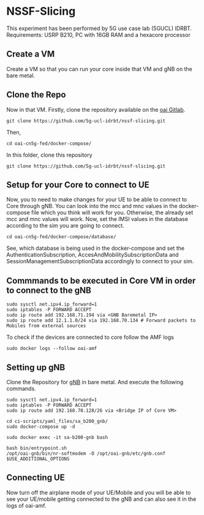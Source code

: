 # NSSF-Slicing
This experiment has been performed by 5G use case lab (5GUCL) IDRBT.
Requirements: USRP B210, PC with 16GB RAM and a hexacore processor 

## Create a VM
Create a VM so that you can run your core inside that VM and gNB on the bare metal.

## Clone the Repo
Now in that VM.
Firstly, clone the repository available on the [oai Gitlab](https://gitlab.eurecom.fr/oai/cn5g/oai-cn5g-fed).
```
git clone https://github.com/5g-ucl-idrbt/nssf-slicing.git
```
Then,
```
cd oai-cn5g-fed/docker-compose/
```
In this folder, clone this repository
```
git clone https://github.com/5g-ucl-idrbt/nssf-slicing.git
```

## Setup for your Core to connect to UE
Now, you to need to make changes for your UE to be able to connect to Core through gNB. 
You can look into the mcc and mnc values in the docker-compose file which you think will work for you. Otherwise, the already set mcc and mnc values will work.
Now, set the IMSI values in the database according to the sim you are going to connect.
```
cd oai-cn5g-fed/docker-compose/database/
```
See, which database is being used in the docker-compose and set the AuthenticationSubscription, AccesAndMobilitySubscriptionData and SessionManagementSubscriptionData accordingly to connect to your sim.


## Commmands to be executed in Core VM in order to connect to the gNB
```
sudo sysctl net.ipv4.ip_forward=1
sudo iptables -P FORWARD ACCEPT
sudo ip route add 192.168.71.194 via <GNB Baremetal IP>
sudo ip route add 12.1.1.0/24 via 192.168.70.134 # Forward packets to Mobiles from external sources
```
To check if the devices are connected to core follow the AMF logs
```
sudo docker logs --follow oai-amf
```

## Setting up gNB
Clone the Repository for [gNB](https://github.com/5g-ucl-idrbt/oai-gnodeb-b210.git) in bare metal.
And execute the following commands.

```
sudo sysctl net.ipv4.ip_forward=1
sudo iptables -P FORWARD ACCEPT
sudo ip route add 192.168.70.128/26 via <Bridge IP of Core VM>
```
```
cd ci-scripts/yaml_files/sa_b200_gnb/
sudo docker-compose up -d
```
```
sudo docker exec -it sa-b200-gnb bash
```
```
bash bin/entrypoint.sh
/opt/oai-gnb/bin/nr-softmodem -O /opt/oai-gnb/etc/gnb.conf $USE_ADDITIONAL_OPTIONS
```

## Connecting UE
Now turn off the airplane mode of your UE/Mobile and you will be able to see your UE/mobile getting connected to the gNB and can also see it in the logs of oai-amf.


